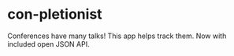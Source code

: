 # con-pletionist

Conferences have many talks! This app helps track them. Now with included open JSON API.
